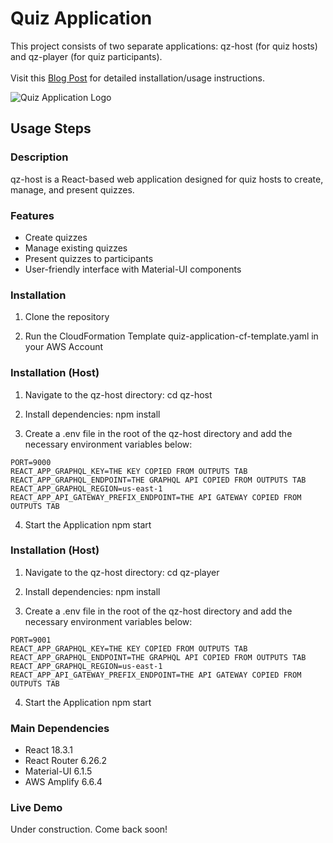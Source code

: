 # Quiz Application

This project consists of two separate applications: qz-host (for quiz hosts) and qz-player (for quiz participants). <br><br>
Visit this [Blog Post](https://oraultavares.medium.com/using-generative-ai-react-and-serverless-to-create-a-fun-and-interactive-quiz-game-application-9b77ec61cc8b) for detailed installation/usage instructions.

![Quiz Application Logo](https://miro.medium.com/v2/resize:fit:1400/format:webp/1*a0-hpNMUMm_-MOd3mGypaw.jpeg)

## Usage Steps

### Description
qz-host is a React-based web application designed for quiz hosts to create, manage, and present quizzes.

### Features
- Create quizzes
- Manage existing quizzes
- Present quizzes to participants
- User-friendly interface with Material-UI components

### Installation

1. Clone the repository

2. Run the CloudFormation Template quiz-application-cf-template.yaml in your AWS Account

### Installation (Host)
1. Navigate to the qz-host directory:
cd qz-host

2. Install dependencies:
npm install

3. Create a .env file in the root of the qz-host directory and add the necessary environment variables below:
```
PORT=9000
REACT_APP_GRAPHQL_KEY=THE KEY COPIED FROM OUTPUTS TAB
REACT_APP_GRAPHQL_ENDPOINT=THE GRAPHQL API COPIED FROM OUTPUTS TAB
REACT_APP_GRAPHQL_REGION=us-east-1
REACT_APP_API_GATEWAY_PREFIX_ENDPOINT=THE API GATEWAY COPIED FROM OUTPUTS TAB
```

4. Start the Application
npm start


### Installation (Host)
1. Navigate to the qz-host directory:
cd qz-player

2. Install dependencies:
npm install

3. Create a .env file in the root of the qz-host directory and add the necessary environment variables below:
```
PORT=9001
REACT_APP_GRAPHQL_KEY=THE KEY COPIED FROM OUTPUTS TAB
REACT_APP_GRAPHQL_ENDPOINT=THE GRAPHQL API COPIED FROM OUTPUTS TAB
REACT_APP_GRAPHQL_REGION=us-east-1
REACT_APP_API_GATEWAY_PREFIX_ENDPOINT=THE API GATEWAY COPIED FROM OUTPUTS TAB
```

4. Start the Application
npm start

### Main Dependencies
- React 18.3.1
- React Router 6.26.2
- Material-UI 6.1.5
- AWS Amplify 6.6.4

### Live Demo
Under construction. Come back soon!